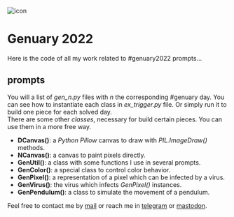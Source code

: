 ![icon](https://azarte.gitlab.io/genuary/assets/img/logo_64.png)

# Genuary 2022

Here is the code of all my work related to #genuary2022 prompts...  

## prompts

You will a list of *gen_n.py* files with *n* the corresponding #genuary day. You can see how to instantiate
each class in *ex_trigger.py* file. Or simply run it to build one piece for each solved day.  
There are some other *classes*, necessary for build certain pieces. You can use them in a more free way.

- **DCanvas()**: a *Python Pillow* canvas to draw with *PIL.ImageDraw()* methods.  
- **NCanvas()**: a canvas to paint pixels directly.  
- **GenUtil()**: a class with some functions I use in several prompts.  
- **GenColor()**: a special class to control color behavior.  
- **GenPixel()**: a representation of a pixel which can be infected by a virus.  
- **GenVirus()**: the virus which infects *GenPixel()* instances.  
- **GenPendulum()**: a class to simulate the movement of a pendulum.  

Feel free to contact me by [mail](mailto:rodrigovalla@protonmail.ch) or reach me in
[telegram](https://t.me/rvalla) or [mastodon](https://fosstodon.org/@rvalla).
